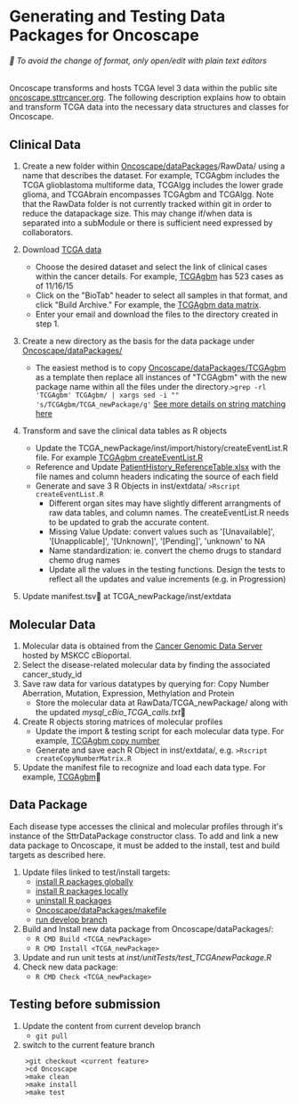 # **Generating and Testing Data Packages for Oncoscape** 
###### :pushpin: To avoid the change of format, only open/edit with plain text editors

Oncoscape transforms and hosts TCGA level 3 data within the public site [oncoscape.sttrcancer.org](http://oncoscape.sttrcancer.org).  The following description explains how to obtain and transform TCGA data into the necessary data structures and classes for Oncoscape.

## Clinical Data
1. Create a new folder within [Oncoscape/dataPackages](https://github.com/FredHutch/Oncoscape/tree/develop/dataPackages)/RawData/ using a name that describes the dataset.  For example, TCGAgbm includes the TCGA glioblastoma multiforme data, TCGAlgg includes the lower grade glioma, and TCGAbrain encompasses TCGAgbm and TCGAlgg.  Note that the RawData folder is not currently tracked within git in order to reduce the datapackage size.  This may change if/when data is separated into a subModule or there is sufficient need expressed by collaborators.
2. Download [TCGA data](https://tcga-data.nci.nih.gov/tcga/)
	* Choose the desired dataset and select the link of clinical cases within the cancer details.  For example, [TCGAgbm](https://tcga-data.nci.nih.gov/tcga/tcgaCancerDetails.jsp?diseaseType=GBM&diseaseName=Glioblastoma%20multiforme) has 523 cases as of 11/16/15
	* Click on the "BioTab" header to select all samples in that format, and click "Build Archive."  For example, the [TCGAgbm data matrix](https://tcga-data.nci.nih.gov/tcga/dataAccessMatrix.htm?mode=ApplyFilter&showMatrix=true&diseaseType=GBM&tumorNormal=TN&tumorNormal=T&tumorNormal=NT&platformType=-999).
	* Enter your email and download the files to the directory created in step 1.
3. Create a new directory as the basis for the data package under  [Oncoscape/dataPackages/](https://github.com/FredHutch/Oncoscape/tree/develop/dataPackages/)
	* The easiest method is to copy [Oncoscape/dataPackages/TCGAgbm](https://github.com/FredHutch/Oncoscape/tree/develop/dataPackages/TCGAgbm) as a template then replace all instances of "TCGAgbm" with the new package name within all the files under the directory.```>grep -rl 'TCGAgbm' TCGAgbm/ | xargs sed -i "" 's/TCGAgbm/TCGA_newPackage/g'``` [See more details on string matching here](http://vasir.net/blog/ubuntu/replace_string_in_multiple_files) 
	


4. Transform and save the clinical data tables as R objects
	* Update the TCGA_newPackage/inst/import/history/createEventList.R file.  For example [TCGAgbm createEventList.R](https://github.com/FredHutch/Oncoscape/blob/develop/dataPackages/TCGAgbm/inst/import/history/createEventList.R)
	* Reference and Update [PatientHistory_ReferenceTable.xlsx](https://github.com/FredHutch/Oncoscape/blob/develop/dataPackages/PatientHistory_ReferenceTable.xlsx) with the file names and column headers indicating the source of each field
	* Generate and save 3 R Objects in inst/extdata/ ```>Rscript createEventList.R```
		* Different organ sites may have slightly different arrangments of raw data tables, and column names. The createEventList.R needs to be updated to grab the accurate content.
		* Missing Value Update: convert values such as '[Unavailable]', '[Unapplicable]', '[Unknown]', '[Pending]', 'unknown' to NA
		* Name standardization: ie. convert the chemo drugs to standard chemo drug names 
		* Update all the values in the testing functions. Design the tests to reflect all the updates and value increments (e.g. in Progression)
		
6. Update manifest.tsv:pushpin: at TCGA_newPackage/inst/extdata 
 	 
## Molecular Data
1. Molecular data is obtained from the [Cancer Genomic Data Server](http://www.cbioportal.org/web_api.jsp) hosted by MSKCC cBioportal.
2. Select the disease-related molecular data by finding the associated cancer_study_id
3. Save raw data for various datatypes by querying for: Copy Number Aberration, Mutation, Expression, Methylation and Protein
	* Store the molecular data at RawData/TCGA_newPackage/ along with the updated _mysql_cBio_TCGA_calls.txt_:pushpin: 
4. Create R objects storing matrices of molecular profiles
	* Update the import & testing script for each molecular data type. For example, [TCGAgbm copy number](https://github.com/FredHutch/Oncoscape/tree/develop/dataPackages/TCGAgbm/inst/import/copyNumber)
	* Generate and save each R Object in inst/extdata/, e.g. ```>Rscript createCopyNumberMatrix.R```
5. Update the manifest file to recognize and load each data type.  For example,  [TCGAgbm](https://github.com/FredHutch/Oncoscape/tree/develop/dataPackages/TCGAgbm/inst/extdata/manifest.tsv):pushpin: 

## Data Package
Each disease type accesses the clinical and molecular profiles through it's instance of the SttrDataPackage constructor class.  To add and link a new data package to Oncoscape, it must be added to the install, test and build targets as described here.

1. Update files linked to test/install targets:
	* [install R packages globally](https://github.com/FredHutch/Oncoscape/tree/develop/installRpackages_global.sh)
	* [install R packages locally](https://github.com/FredHutch/Oncoscape/tree/develop/installRpackages_local.sh)
	* [uninstall R packages](https://github.com/FredHutch/Oncoscape/tree/develop/removeInstalledOncoscapePackages.R)
	* [Oncoscape/dataPackages/makefile](https://github.com/FredHutch/Oncoscape/blob/develop/dataPackages/makefile)
	* [run develop branch](https://github.com/FredHutch/Oncoscape/blob/develop/Oncoscape/inst/scripts/apps/oncoscape/runOncoscapeApp-7777.R)
2.  Build and Install new data package from Oncoscape/dataPackages/:
	* `R CMD Build <TCGA_newPackage>`
	* `R CMD Install <TCGA_newPackage>`
3. Update and run unit tests at _inst/unitTests/test_TCGAnewPackage.R_
4. Check new data package:
	* `R CMD Check <TCGA_newPackage>`

## Testing before submission
1.	Update the content from current develop branch
	* `git pull`
2.  switch to the current feature branch
```
	>git checkout <current feature>
	>cd Oncoscape
	>make clean
	>make install
	>make test
```

